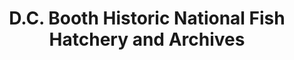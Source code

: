 ---
layout: repo
title: "D.C. Booth Historic National Fish Hatchery and Archives"
id: 11694
permalink: repos/11694/
---